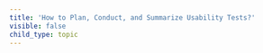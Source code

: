 ```yaml
---
title: 'How to Plan, Conduct, and Summarize Usability Tests?'
visible: false
child_type: topic
---
```

